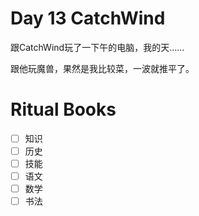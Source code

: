 # Day 13 CatchWind

跟CatchWind玩了一下午的电脑，我的天……

跟他玩魔兽，果然是我比较菜，一波就推平了。

# Ritual Books

- [ ] 知识
- [ ] 历史
- [ ] 技能
- [ ] 语文
- [ ] 数学
- [ ] 书法
